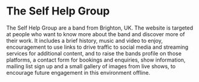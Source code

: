# The Self Help Group
The Self Help Group are a band from Brighton, UK. The website is targeted at people who want to know more about the band and discover more of their work. It includes a brief history, music and video to enjoy, encouragement to use links to drive traffic to social media and streaming services for additional content, and to raise the bands profile on those platforms, a contact form for bookings and enquiries, show information, mailing list sign up and a small gallery of images from live shows, to encourage future engagement in this environment offline.
